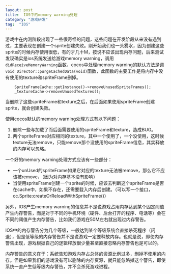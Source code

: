 ```yaml
---
layout: post
title:  IOS中的memory warning处理
category: "游戏研发"
tag:  "IOS"
---
```



游戏中在内测阶段出现了一些很奇怪的问题，这些问题在开发阶段从来没有遇到过，主要表现在创建一个sprite创建失败。刚开始我们也一头雾水，因为创建这些sprite的时候内存使用很低，有的才几十M，按说不应该出现内存问题，后来测试发现确实是ios系统发送给游戏memory warning，调用`didReceiveMemoryWarning`函数，cocos中处理memory warning的默认方法是调`void Director::purgeCachedData(void)`函数，此函数的主要工作是将内存中没有使用的texture和spriteFrame删掉。

```
	SpriteFrameCache::getInstance()->removeUnusedSpriteFrames();
    _textureCache->removeUnusedTextures();
```

当删除了这些spriteFrame和texture之后，在后面如果使用spriteFrame创建sprite，就会创建失败。

使用cocos默认的memory warning处理方式有以下问题：

1. 删除一些与加载了而后面需要使用的spriteFrame和texture，造成BUG。
2. 两个spriteFrame对应相同的texture，其中一个使用了，一个没使用，这时候texture无法remove，只能remove那个没使用的spriteFrame信息，其实释放的内存可以忽略。

一个好的memory warning处理方式应该有一些部分：

- 一个unUsed的spriteFrame如果它对应的texture无法被remove，那么它不应该被remove，（因为对内存基本没有影响）
- 当使用spriteFrame创建一个sprite的时候，应该去判断这个spriteFrame是否在cache中，如果不存在，还需要载入内存后创建。（可以写一个接口，cc.Sprite:createOrReloadWithSpriteFrame()）

另外，IOS产生memory warning的信息并不是说游戏占用内存达到某个固定阈值产生内存警告，而是对于不同的手机环境（硬件、后台打开的程序、电话等）会在不同的阈值产生内存警告，比如我们游戏在50M左右就出现过内存警告。

IOS中的内存警告分为几个等级，一般达到某个等级系统会直接杀死程序（闪退），但是低等级的内存警告并不是说游戏一定要释放内存。也就是说，即使内存警告出现，游戏根据自己的逻辑释放很少量甚至直接忽略内存警告也是可以的。

内存警告的意义在于：系统告知游戏内存占总体的资源比例过多，删掉不使用的内存。但是如果我们的游戏没有可以删除的内存资源，就只能忽略掉这个警告，即使系统一直产生低等级内存警告，并不会杀死游戏进程。